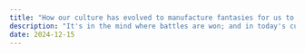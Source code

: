 ```yaml
---
title: "How our culture has evolved to manufacture fantasies for us to consume"
description: "It's in the mind where battles are won; and in today's culture the true battles are smoke-screened, manufactured by propaganda machines. Cause the more man loses their grasp on their reality, the quicker they lose in this game of life."
date: 2024-12-15
---
```

